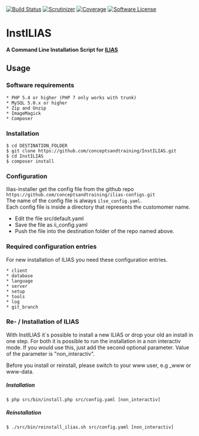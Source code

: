 [![Build Status](https://travis-ci.org/conceptsandtraining/InstILIAS.svg?branch=trunk)](https://travis-ci.org/conceptsandtraining/InstILIAS)
[![Scrutinizer](https://scrutinizer-ci.com/g/conceptsandtraining/InstILIAS/badges/quality-score.png?b=trunk)](https://scrutinizer-ci.com/g/conceptsandtraining/InstILIAS)
[![Coverage](https://scrutinizer-ci.com/g/conceptsandtraining/InstILIAS/badges/coverage.png?b=trunk)](https://scrutinizer-ci.com/g/conceptsandtraining/InstILIAS)
[![Software License](https://img.shields.io/aur/license/yaourt.svg?style=round-square)](LICENSE.md)

# InstILIAS
**A Command Line Installation Script for [ILIAS](https://github.com/ILIAS-eLearning/ILIAS)**

## Usage
### Software requirements
```
* PHP 5.4 or higher (PHP 7 only works with trunk)
* MySQL 5.0.x or higher
* Zip and Unzip
* ImageMagick
* Composer
```
### Installation
```
$ cd DESTINATION_FOLDER
$ git clone https://github.com/conceptsandtraining/InstILIAS.git
$ cd InstILIAS
$ composer install
```

### Configuration
Ilias-installer get the config file from the github repo `https://github.com/conceptsandtraining/ilias-configs.git`  
The name of the config file is always `ilse_config.yaml`.  
Each config file is inside a directory that represents the customomer name.  

* Edit the file src/default.yaml
* Save the file as ii\_config.yaml
* Push the file into the destination folder of the repo named above.


### Required configuration entries
For new installation of ILIAS you need these configuration entries.
```
* client
* database
* language
* server
* setup
* tools
* log
* git_branch
```

### Re- / Installation of ILIAS
With InstILIAS it´s possible to install a new ILIAS or drop your old an install in one step.
For both it is possible to run the installation in a non interactiv mode.
If you would use this, just add the second optional parameter. Value of the parameter is "non_interactiv".

Before you install or reinstall, please switch to your www user, e.g _www or www-data.
##### Installation
```
$ php src/bin/install.php src/config.yaml [non_interactiv]
```

##### Reinstallation
```
$ ./src/bin/reinstall_ilias.sh src/config.yaml [non_interactiv]
```
